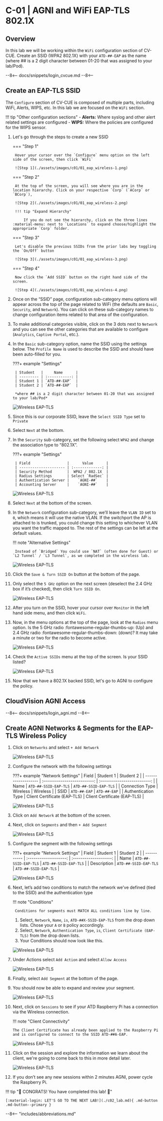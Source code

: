 # C-01 | AGNI and WiFi EAP-TLS 802.1X

## Overview

In this lab we will be working within the `WiFi` configuration section of CV-CUE. Create an SSID (WPA2 802.1X) with your `ATD-##-EAP` as the name (where ## is a 2 digit character between 01-20 that was assigned to your lab/Pod).

--8<--
docs/snippets/login_cvcue.md
--8<--

## Create an EAP-TLS SSID

The `Configure` section of CV-CUE is composed of multiple parts, including WiFi, Alerts, WIPS, etc. In this lab we are focused on the `WiFi` section.

!!! tip "Other configuration sections"
    - **Alerts:** Where syslog and other alert related settings are configured
    - **WIPS:** Where the policies are configured for the WIPS sensor.

1. Let's go through the steps to create a new SSID

    === "Step 1"

        Hover your cursor over the `Configure` menu option on the left side of the screen, then click `WiFi`

        ![Step 1](./assets/images/c01/01_eap_wireless-1.png)

    === "Step 2"

        At the top of the screen, you will see where you are in the location hierarchy. Click on your respective `Corp` (`ACorp` or `BCorp`),

        ![Step 2](./assets/images/c01/01_eap_wireless-2.png)

        !!! tip "Expand Hierarchy"

            If you do not see the hierarchy, click on the three lines :material-menu: next to `Locations` to expand choose/highlight the appropriate `Corp` folder.

    === "Step 3"

        Let's disable the previous SSIDs from the prior labs bey toggling the `On/Off` button

        ![Step 3](./assets/images/c01/01_eap_wireless-3.png)

    === "Step 4"

        Now click the `Add SSID` button on the right hand side of the screen.

        ![Step 4](./assets/images/c01/01_eap_wireless-4.png)

2. Once on the “SSID” page, configuration sub-category menu options will appear across the top of the page related to WiFi (the defaults are `Basic`, `Security`, and `Network`). You can click on these sub-category names to change configuration items related to that area of the configuration.

3. To make additional categories visible, click on the 3 dots next to `Network` and you can see the other categories that are available to configure (`Analytics`, `Captive Portal`, etc.).

4. In the `Basic` sub-category option, name the SSID using the settings below. The `Profile Name` is used to describe the SSID and should have been auto-filled for you.

    ???+ example "Settings"

        | Student   |     Name      |
        | --------- | :-----------: |
        | Student 1 | `ATD-##-EAP`  |
        | Student 2 | `ATD-##-EAP`  |

        *where ## is a 2 digit character between 01-20 that was assigned to your lab/Pod*

    ![Wireless EAP-TLS](./assets/images/c01/02_eap_wireless.png)

5. Since this is our corporate SSID, leave the `Select SSID Type` set to `Private`
6. Select `Next` at the bottom.
7. In the `Security` sub-category, set the following select `WPA2` and change the association type to “802.1X”.

    ???+ example "Settings"

        | Field                 |      Value      |
        | --------------------- | :-------------: |
        | Security Method       |  WPA2 / 802.1X  |
        | Radius Settings       | Select `RadSec` |
        | Authentication Server |    `AGNI-##`    |
        | Accounting Server     |    `AGNI-##`    |

    ![Wireless EAP-TLS](./assets/images/c01/03_eap_wireless.png)

8. Select `Next` at the bottom of the screen.
9. In the `Network` configuration sub-category, we’ll leave the `VLAN ID` set to `0`, which means it will use the native VLAN. If the switchport the AP is attached to is trunked, you could change this setting to whichever VLAN you want the traffic mapped to. The rest of the settings can be left at the default values.

    !!! note "Alternative Settings"

        Instead of `Bridged` You could use `NAT` (often done for Guest) or `L2 Tunnel` / `L3 Tunnel`, as we completed in the wireless lab.

    ![Wireless EAP-TLS](./assets/images/c01/04_eap_wireless.png)

10. Click the `Save & Turn SSID On` button at the bottom of the page.
11. Only select the `5 GHz` option on the next screen (deselect the 2.4 GHz box if it’s checked), then click `Turn SSID On`.

    ![Wireless EAP-TLS](./assets/images/c01/05_eap_wireless.png)

12. After you turn on the SSID, hover your cursor over `Monitor` in the left hand side menu, and then click `WiFi`.
13. Now, in the menu options at the top of the page, look at the `Radios` menu option. Is the 5 GHz radio :fontawesome-regular-thumbs-up: (Up) and 2.4 GHz radio :fontawesome-regular-thumbs-down: (down)? It may take a minute or two for the radio to become active.

    ![Wireless EAP-TLS](./assets/images/c01/06_eap_wireless.png)

14. Check the `Active SSIDs` menu at the top of the screen. Is your SSID listed?

    ![Wireless EAP-TLS](./assets/images/c01/07_eap_wireless.png)

15. Now that we have a 802.1X backed SSID, let's go to AGNI to configure the policy.

## CloudVision AGNI Access

--8<--
docs/snippets/login_agni.md
--8<--

## Create AGNI Networks & Segments for the EAP-TLS Wireless Policy

1. Click on `Networks` and select `+ Add Network`

    ![Wireless EAP-TLS](./assets/images/c01/01_agni.png)

2. Configure the network with the following settings

    ???+ example "Network Settings"
        | Field               |          Student 1           |          Student 2           |
        | ------------------- | :--------------------------: | :--------------------------: |
        | Name                |    `ATD-##-SSID-EAP-TLS`     |    `ATD-##-SSID-EAP-TLS`     |
        | Connection Type     |           Wireless           |           Wireless           |
        | SSID                |        `ATD-##-EAP`          |        `ATD-##-EAP`          |
        | Authentication Type | Client Certificate (EAP-TLS) | Client Certificate (EAP-TLS) |

    ![Wireless EAP-TLS](./assets/images/c01/02_agni.png)

3. Click on `Add Network` at the bottom of the screen.
4. Next, click on `Segments` and then `+ Add Segment`

    ![Wireless EAP-TLS](./assets/images/c01/03_agni.png)

5. Configure the segment with the following settings

    ???+ example "Network Settings"
        | Field       |       Student 1        |       Student 2        |
        | ----------- | :--------------------: | :--------------------: |
        | Name        | `ATD-##-SSID-EAP-TLS`  | `ATD-##-SSID-EAP-TLS`  |
        | Description | `ATD-##-SSID-EAP-TLS`  | `ATD-##-SSID-EAP-TLS`  |

    ![Wireless EAP-TLS](./assets/images/c01/04_agni.png)

6. Next, let’s add two conditions to match the network we've defined (tied to the SSID) and the authentication type

    !!! note "Conditions"

        Conditions for segments must MATCH ALL conditions line by line.

    1. Select, `Network`, `Name`, `is`, `ATD-##X-SSID-EAP-TLS` from the drop down lists. Chose your `A` or `B` policy accordingly.
    2. Select, `Network`, `Authentication Type`, `is`, `Client Certificate (EAP-TLS)` from the drop down lists.
    3. Your Conditions should now look like this.

    ![Wireless EAP-TLS](./assets/images/c01/05_agni.png)

7. Under Actions select `Add Action` and select `Allow Access`

    ![Wireless EAP-TLS](./assets/images/c01/06_agni.png)

8. Finally, select `Add Segment` at the bottom of the page.

9. You should now be able to expand and review your segment.

    ![Wireless EAP-TLS](./assets/images/c01/07_agni.png)

10. Next, click on `Sessions` to see if your ATD Raspberry Pi has a connection via the Wireless connection.

    !!! note "Client Connectivity"

        The Client Certificate has already been applied to the Raspberry Pi and is configured to connect to the SSID ATD-##A-EAP.

    ![Wireless EAP-TLS](./assets/images/c01/08_agni.png)

11. Click on the session and explore the information we learn about the client, we're going to come back to this in more detail later.

    ![Wireless EAP-TLS](./assets/images/c01/09_agni.png)

12. If you don’t see any new sessions within 2 minutes AGNI, power cycle the Raspberry Pi.

!!! tip "🎉 CONGRATS! You have completed this lab! 🎉"

    [:material-login: LET'S GO TO THE NEXT LAB!](./c02_lab.md){ .md-button .md-button--primary }

--8<-- "includes/abbreviations.md"
